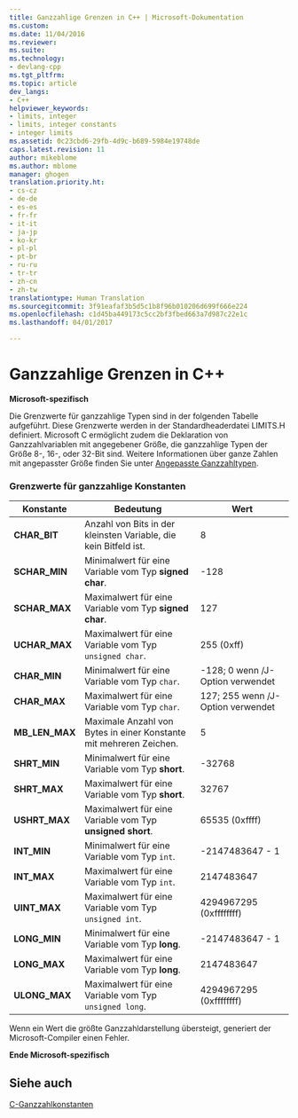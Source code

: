 ```yaml
---
title: Ganzzahlige Grenzen in C++ | Microsoft-Dokumentation
ms.custom: 
ms.date: 11/04/2016
ms.reviewer: 
ms.suite: 
ms.technology:
- devlang-cpp
ms.tgt_pltfrm: 
ms.topic: article
dev_langs:
- C++
helpviewer_keywords:
- limits, integer
- limits, integer constants
- integer limits
ms.assetid: 0c23cbd6-29fb-4d9c-b689-5984e19748de
caps.latest.revision: 11
author: mikeblome
ms.author: mblome
manager: ghogen
translation.priority.ht:
- cs-cz
- de-de
- es-es
- fr-fr
- it-it
- ja-jp
- ko-kr
- pl-pl
- pt-br
- ru-ru
- tr-tr
- zh-cn
- zh-tw
translationtype: Human Translation
ms.sourcegitcommit: 3f91eafaf3b5d5c1b8f96b010206d699f666e224
ms.openlocfilehash: c1d45ba449173c5cc2bf3fbed663a7d987c22e1c
ms.lasthandoff: 04/01/2017

---
```

# <a name="c-integer-limits"></a>Ganzzahlige Grenzen in C++
**Microsoft-spezifisch**  
  
 Die Grenzwerte für ganzzahlige Typen sind in der folgenden Tabelle aufgeführt. Diese Grenzwerte werden in der Standardheaderdatei LIMITS.H definiert. Microsoft C ermöglicht zudem die Deklaration von Ganzzahlvariablen mit angegebener Größe, die ganzzahlige Typen der Größe 8-, 16-, oder 32-Bit sind. Weitere Informationen über ganze Zahlen mit angepasster Größe finden Sie unter [Angepasste Ganzzahltypen](../c-language/c-sized-integer-types.md).  
  
### <a name="limits-on-integer-constants"></a>Grenzwerte für ganzzahlige Konstanten  
  
|**Konstante**|Bedeutung|Wert|  
|------------------|-------------|-----------|  
|**CHAR_BIT**|Anzahl von Bits in der kleinsten Variable, die kein Bitfeld ist.|8|  
|**SCHAR_MIN**|Minimalwert für eine Variable vom Typ **signed char**.|-128|  
|**SCHAR_MAX**|Maximalwert für eine Variable vom Typ **signed char**.|127|  
|**UCHAR_MAX**|Maximalwert für eine Variable vom Typ `unsigned char`.|255 (0xff)|  
|**CHAR_MIN**|Minimalwert für eine Variable vom Typ `char`.|-128; 0 wenn /J-Option verwendet|  
|**CHAR_MAX**|Maximalwert für eine Variable vom Typ `char`.|127; 255 wenn /J-Option verwendet|  
|**MB_LEN_MAX**|Maximale Anzahl von Bytes in einer Konstante mit mehreren Zeichen.|5|  
|**SHRT_MIN**|Minimalwert für eine Variable vom Typ **short**.|-32768|  
|**SHRT_MAX**|Maximalwert für eine Variable vom Typ **short**.|32767|  
|**USHRT_MAX**|Maximalwert für eine Variable vom Typ **unsigned short**.|65535 (0xffff)|  
|**INT_MIN**|Minimalwert für eine Variable vom Typ `int`.|-2147483647 - 1|  
|**INT_MAX**|Maximalwert für eine Variable vom Typ `int`.|2147483647|  
|**UINT_MAX**|Maximalwert für eine Variable vom Typ `unsigned int`.|4294967295 (0xffffffff)|  
|**LONG_MIN**|Minimalwert für eine Variable vom Typ **long**.|-2147483647 - 1|  
|**LONG_MAX**|Maximalwert für eine Variable vom Typ **long**.|2147483647|  
|**ULONG_MAX**|Maximalwert für eine Variable vom Typ `unsigned long`.|4294967295 (0xffffffff)|  
  
 Wenn ein Wert die größte Ganzzahldarstellung übersteigt, generiert der Microsoft-Compiler einen Fehler.  
  
 **Ende Microsoft-spezifisch**  
  
## <a name="see-also"></a>Siehe auch  
 [C-Ganzzahlkonstanten](../c-language/c-integer-constants.md)
